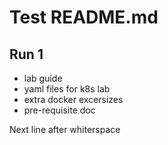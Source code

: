 # Test README.md

## Run 1

* lab guide
* yaml files for k8s lab
* extra docker excersizes
* pre-requisite doc

Next line after whiterspace

